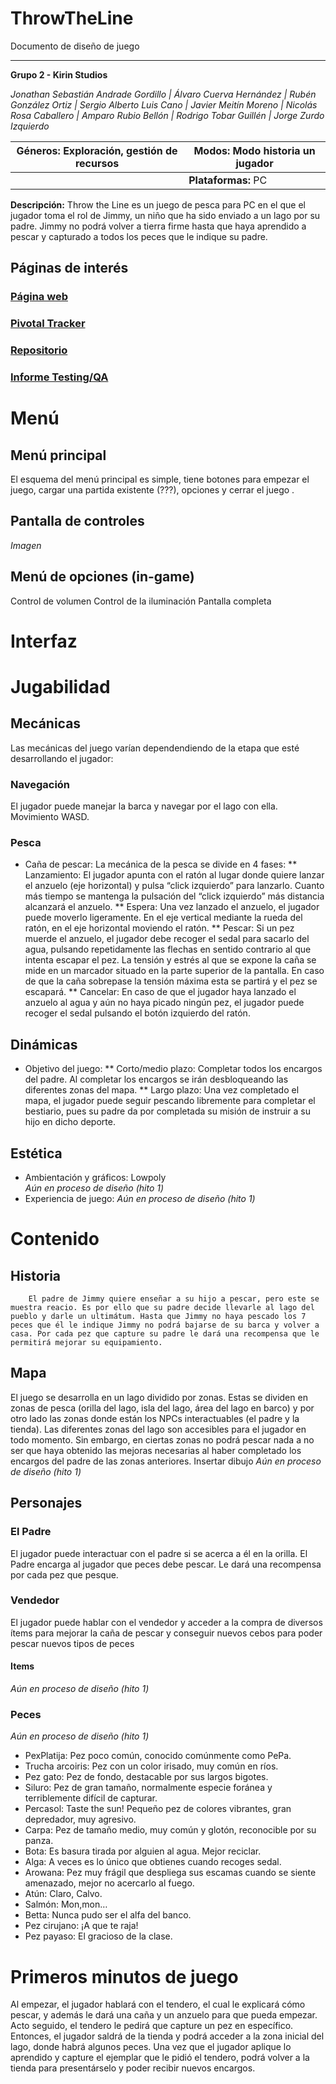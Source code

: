 # ThrowTheLine

Documento de diseño de juego

---------------------------------

**Grupo 2 - Kirin Studios**

*Jonathan Sebastián Andrade Gordillo | Álvaro Cuerva Hernández | Rubén González Ortiz | Sergio Alberto Luis Cano | Javier Meitín Moreno | Nicolás Rosa Caballero | Amparo Rubio Bellón | Rodrigo Tobar Guillén | Jorge Zurdo Izquierdo*

| **Géneros:** Exploración, gestión de recursos | **Modos:** Modo historia un jugador |
| --- | --- |
|| **Plataformas:** PC |

**Descripción:**
Throw the Line es un juego de pesca para PC en el que el jugador toma el rol de Jimmy, un niño que ha sido enviado a un lago por su padre. Jimmy no podrá volver a tierra firme hasta que haya aprendido a pescar y capturado a todos los peces que le indique su padre.

## **Páginas de interés**
### [Página web]()
### [Pivotal Tracker](https://www.pivotaltracker.com/n/projects/2551633)
### [Repositorio](https://github.com/Proyecto3Grupo02)
### [Informe Testing/QA]()

# Menú
## Menú principal
El esquema del menú principal es simple, tiene botones para empezar el juego, cargar una partida existente (???), opciones y cerrar el juego .

## Pantalla de controles
*Imagen*

## Menú de opciones (in-game)
Control de volumen
Control de la iluminación
Pantalla completa

# Interfaz

# Jugabilidad

## Mecánicas
Las mecánicas del juego varían dependendiendo de la etapa que esté desarrollando el jugador:

### Navegación
El jugador puede manejar la barca y navegar por el lago con ella. Movimiento WASD.

### Pesca
* Caña de pescar: La mecánica de la pesca se divide en 4 fases: 
** Lanzamiento: El jugador apunta con el ratón al lugar donde quiere lanzar el anzuelo (eje horizontal) y pulsa “click izquierdo” para lanzarlo. Cuanto más tiempo se mantenga la pulsación del “click izquierdo” más distancia alcanzará el anzuelo.
** Espera: Una vez lanzado el anzuelo, el jugador puede moverlo ligeramente. En el eje vertical mediante la rueda del ratón, en el eje horizontal moviendo el ratón.
** Pescar: Si un pez muerde el anzuelo, el jugador debe recoger el sedal para sacarlo del agua, pulsando repetidamente las flechas en sentido contrario al que intenta escapar el pez.  La tensión y estrés al que se expone la caña se mide en un marcador situado en la parte superior de la pantalla. En caso de que la caña sobrepase la tensión máxima esta se partirá y el pez se escapará.
** Cancelar: En caso de que el jugador haya lanzado el anzuelo al agua y aún no haya picado ningún pez, el jugador puede recoger el sedal pulsando el botón izquierdo del ratón.

## Dinámicas
* Objetivo del juego:
** Corto/medio plazo: Completar todos los encargos del padre. Al completar los encargos se irán desbloqueando las diferentes zonas del mapa. 
** Largo plazo: Una vez completado el mapa, el jugador puede seguir pescando libremente para completar el bestiario, pues su padre da por completada su misión de instruir a su hijo en dicho deporte.

## Estética
* Ambientación y gráficos: Lowpoly  
*Aún en proceso de diseño (hito 1)*
* Experiencia de juego:
*Aún en proceso de diseño (hito 1)*

# Contenido
## Historia
		El padre de Jimmy quiere enseñar a su hijo a pescar, pero este se muestra reacio. Es por ello que su padre decide llevarle al lago del pueblo y darle un ultimátum. Hasta que Jimmy no haya pescado los 7 peces que él le indique Jimmy no podrá bajarse de su barca y volver a casa. Por cada pez que capture su padre le dará una recompensa que le permitirá mejorar su equipamiento.
    
## Mapa
El juego se desarrolla en un lago dividido por zonas. Estas se dividen en zonas de pesca (orilla del lago, isla del lago, área del lago en barco) y por otro lado las zonas donde están los NPCs interactuables (el padre y la tienda).
Las diferentes zonas del lago son accesibles para el jugador en todo momento. Sin embargo, en ciertas zonas no podrá pescar nada a no ser que haya obtenido las mejoras necesarias al haber completado los encargos del padre de las zonas anteriores.
Insertar dibujo *Aún en proceso de diseño (hito 1)*

## Personajes
### El Padre
El jugador puede interactuar con el padre si se acerca a él en la orilla.
El Padre encarga al jugador que peces debe pescar. Le dará una recompensa por cada pez que pesque.  

### Vendedor
El jugador puede hablar con el vendedor y acceder a la compra de diversos ítems para mejorar la caña de pescar y conseguir nuevos cebos para poder pescar nuevos tipos de peces

#### Items
*Aún en proceso de diseño (hito 1)*

### Peces
*Aún en proceso de diseño (hito 1)*
* PexPlatija: Pez poco común, conocido comúnmente como PePa.
* Trucha arcoiris: Pez con un color irisado, muy común en ríos.
* Pez gato: Pez de fondo, destacable por sus largos bigotes.
* Siluro: Pez de gran tamaño, normalmente especie foránea y terriblemente difícil de capturar.
* Percasol: Taste the sun! Pequeño pez de colores vibrantes, gran depredador, muy agresivo.
* Carpa: Pez de tamaño medio, muy común y glotón, reconocible por su panza.
* Bota: Es basura tirada por alguien al agua. Mejor reciclar.
* Alga: A veces es lo único que obtienes cuando recoges sedal.
* Arowana: Pez muy frágil que despliega sus escamas cuando se siente amenazado, mejor no acercarlo al fuego.
* Atún: Claro, Calvo.
* Salmón: Mon,mon…
* Betta: Nunca pudo ser el alfa del banco.
* Pez cirujano: ¡A que te raja!
* Pez payaso: El gracioso de la clase.

# Primeros minutos de juego
Al empezar, el jugador hablará con el tendero, el cual le explicará cómo pescar, y además le dará una caña y un anzuelo para que pueda empezar. Acto seguido, el tendero le pedirá que capture un pez en específico. Entonces, el jugador saldrá de la tienda y podrá acceder a la zona inicial del lago, donde habrá algunos peces. Una vez que el jugador aplique lo aprendido y capture el ejemplar que le pidió el tendero, podrá volver a la tienda para presentárselo y poder recibir nuevos encargos. 
